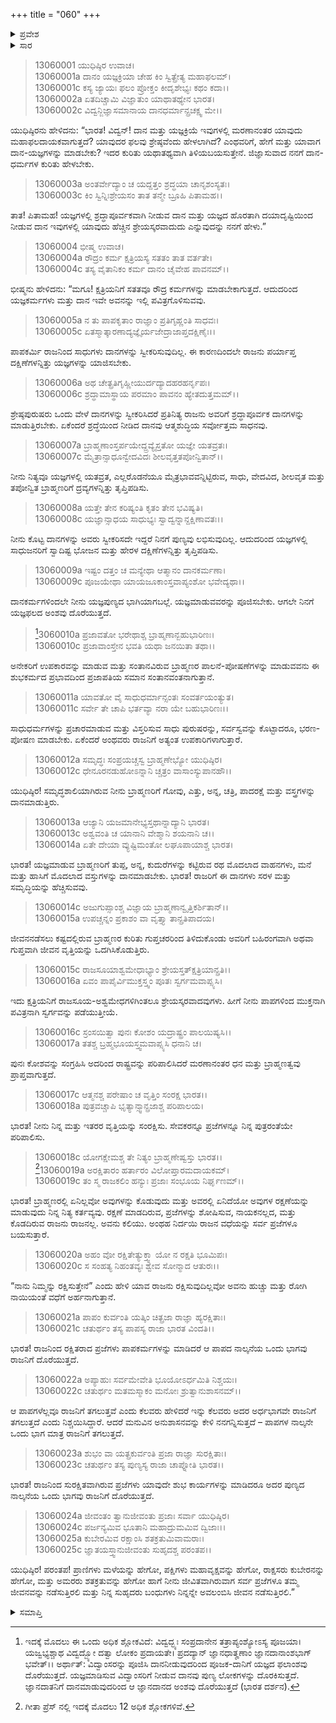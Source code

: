 +++
title = "060"
+++

<details><summary>ಪ್ರವೇಶ</summary>


।।   ಓಂ ಓಂ ನಮೋ ನಾರಾಯಣಾಯ।।   ಶ್ರೀ ವೇದವ್ಯಾಸಾಯ ನಮಃ ।।

ಶ್ರೀ ಕೃಷ್ಣದ್ವೈಪಾಯನ ವೇದವ್ಯಾಸ ವಿರಚಿತ  

**ಶ್ರೀ ಮಹಾಭಾರತ**

**ಅನುಶಾಸನ ಪರ್ವ**

**ದಾನಧರ್ಮ ಪರ್ವ**

**ಅಧ್ಯಾಯ 60**


</details>

<details><summary>ಸಾರ</summary>

ಸತತವೂ ರೌದ್ರಕರ್ಮಗಳನ್ನು ಮಾಡಬೇಕಾಗಿರುವ ಕ್ಷತ್ರಿಯನಿಗೆ ಕೇವಲ ಯಜ್ಞಕರ್ಮಗಳು ಮತ್ತು ದಾನಗಳು ಅವನನ್ನು ಇಲ್ಲಿ ಪವಿತ್ರಗೊಳಿಸುತ್ತವೆ ಎಂದು ಹೇಳಿ ಭೀಷ್ಮನು ರಾಜನ ಕರ್ತವ್ಯಗಳನ್ನು ತಿಳಿಸುವುದು (1-25).


</details>



> 13060001 ಯುಧಿಷ್ಠಿರ ಉವಾಚ।  
13060001a ದಾನಂ ಯಜ್ಞಕ್ರಿಯಾ ಚೇಹ ಕಿಂ ಸ್ವಿತ್ಪ್ರೇತ್ಯ ಮಹಾಫಲಮ್।  
13060001c ಕಸ್ಯ ಜ್ಯಾಯಃ ಫಲಂ ಪ್ರೋಕ್ತಂ ಕೀದೃಶೇಭ್ಯಃ ಕಥಂ ಕದಾ।।  
13060002a ಏತದಿಚ್ಚಾಮಿ ವಿಜ್ಞಾತುಂ ಯಾಥಾತಥ್ಯೇನ ಭಾರತ।  
13060002c ವಿದ್ವನ್ಜಿಜ್ಞಾಸಮಾನಾಯ ದಾನಧರ್ಮಾನ್ಪ್ರಚಕ್ಷ್ವ ಮೇ।।

ಯುಧಿಷ್ಠಿರನು ಹೇಳಿದನು: “ಭಾರತ! ವಿದ್ವನ್! ದಾನ ಮತ್ತು ಯಜ್ಞಕ್ರಿಯೆ ಇವುಗಳಲ್ಲಿ ಮರಣಾನಂತರ ಯಾವುದು ಮಹಾಫಲದಾಯಕವಾಗುತ್ತದೆ? ಯಾವುದರ ಫಲವು ಶ್ರೇಷ್ಠವೆಂದು ಹೇಳಲಾಗಿದೆ? ಎಂಥವರಿಗೆ, ಹೇಗೆ ಮತ್ತು ಯಾವಾಗ ದಾನ-ಯಜ್ಞಗಳನ್ನು ಮಾಡಬೇಕು? ಇದರ ಕುರಿತು ಯಥಾತಥ್ಯವಾಗಿ ತಿಳಿಯಬಯಸುತ್ತೇನೆ. ಜಿಜ್ಞಾಸುವಾದ ನನಗೆ ದಾನ-ಧರ್ಮಗಳ ಕುರಿತು ಹೇಳಬೇಕು.

> 13060003a ಅಂತರ್ವೇದ್ಯಾಂ ಚ ಯದ್ದತ್ತಂ ಶ್ರದ್ಧಯಾ ಚಾನೃಶಂಸ್ಯತಃ।  
13060003c ಕಿಂ ಸ್ವಿನ್ನಿಃಶ್ರೇಯಸಂ ತಾತ ತನ್ಮೇ ಬ್ರೂಹಿ ಪಿತಾಮಹ।।

ತಾತ! ಪಿತಾಮಹ! ಯಜ್ಞಗಳಲ್ಲಿ ಶ್ರದ್ಧಾಪೂರ್ವಕವಾಗಿ ನೀಡುವ ದಾನ ಮತ್ತು ಯಜ್ಞದ ಹೊರತಾಗಿ ದಯಾದೃಷ್ಟಿಯಿಂದ ನೀಡುವ ದಾನ ಇವುಗಳಲ್ಲಿ ಯಾವುದು ಹೆಚ್ಚಿನ ಶ್ರೇಯಸ್ಕರವಾದುದು ಎನ್ನುವುದನ್ನು ನನಗೆ ಹೇಳು.”

> 13060004 ಭೀಷ್ಮ ಉವಾಚ।  
13060004a ರೌದ್ರಂ ಕರ್ಮ ಕ್ಷತ್ರಿಯಸ್ಯ ಸತತಂ ತಾತ ವರ್ತತೇ।  
13060004c ತಸ್ಯ ವೈತಾನಿಕಂ ಕರ್ಮ ದಾನಂ ಚೈವೇಹ ಪಾವನಮ್।।

ಭೀಷ್ಮನು ಹೇಳಿದನು: “ಮಗೂ! ಕ್ಷತ್ರಿಯನಿಗೆ ಸತತವೂ ರೌದ್ರ ಕರ್ಮಗಳನ್ನು ಮಾಡಬೇಕಾಗುತ್ತದೆ. ಆದುದರಿಂದ ಯಜ್ಞಕರ್ಮಗಳು ಮತ್ತು ದಾನ ಇವೇ ಅವನನ್ನು ಇಲ್ಲಿ ಪವಿತ್ರಗೊಳಿಸುವವು.

> 13060005a ನ ತು ಪಾಪಕೃತಾಂ ರಾಜ್ಞಾಂ ಪ್ರತಿಗೃಹ್ಣಂತಿ ಸಾಧವಃ।  
13060005c ಏತಸ್ಮಾತ್ಕಾರಣಾದ್ಯಜ್ಞೈರ್ಯಜೇದ್ರಾಜಾಪ್ತದಕ್ಷಿಣೈಃ।।

ಪಾಪಕರ್ಮಿ ರಾಜನಿಂದ ಸಾಧುಗಳು ದಾನಗಳನ್ನು ಸ್ವೀಕರಿಸುವುದಿಲ್ಲ. ಈ ಕಾರಣದಿಂದಲೇ ರಾಜನು ಪರ್ಯಾಪ್ತ ದಕ್ಷಿಣೆಗಳನ್ನಿತ್ತು ಯಜ್ಞಗಳನ್ನು ಯಾಜಿಸಬೇಕು.

> 13060006a ಅಥ ಚೇತ್ಪ್ರತಿಗೃಹ್ಣೀಯುರ್ದದ್ಯಾದಹರಹರ್ನೃಪಃ।  
13060006c ಶ್ರದ್ಧಾಮಾಸ್ಥಾಯ ಪರಮಾಂ ಪಾವನಂ ಹ್ಯೇತದುತ್ತಮಮ್।।

ಶ್ರೇಷ್ಠಪುರುಷರು ಒಂದು ವೇಳೆ ದಾನಗಳನ್ನು ಸ್ವೀಕರಿಸಿದರೆ ಪ್ರತಿನಿತ್ಯ ರಾಜನು ಅವರಿಗೆ ಶ್ರದ್ಧಾಪೂರ್ವಕ ದಾನಗಳನ್ನು ಮಾಡುತ್ತಿರಬೇಕು. ಏಕೆಂದರೆ ಶ್ರದ್ಧೆಯಿಂದ ನೀಡಿದ ದಾನವು ಆತ್ಮಶುದ್ಧಿಯ ಸರ್ವೋತ್ತಮ ಸಾಧನವು.

> 13060007a ಬ್ರಾಹ್ಮಣಾಂಸ್ತರ್ಪಯೇದ್ದ್ರವ್ಯೈಸ್ತತೋ ಯಜ್ಞೇ ಯತವ್ರತಃ।  
13060007c ಮೈತ್ರಾನ್ಸಾಧೂನ್ವೇದವಿದಃ ಶೀಲವೃತ್ತತಪೋನ್ವಿತಾನ್।।

ನೀನು ನಿತ್ಯವೂ ಯಜ್ಞಗಳಲ್ಲಿ ಯತವ್ರತ, ಎಲ್ಲರೊಡನೆಯೂ ಮೈತ್ರಭಾವವನ್ನಿಟ್ಟಿರುವ, ಸಾಧು, ವೇದವಿದ, ಶೀಲವೃತ ಮತ್ತು ತಪೋನ್ವಿತ ಬ್ರಾಹ್ಮಣರಿಗೆ ದ್ರವ್ಯಗಳನ್ನಿತ್ತು ತೃಪ್ತಿಪಡಿಸು.

> 13060008a ಯತ್ತೇ ತೇನ ಕರಿಷ್ಯಂತಿ ಕೃತಂ ತೇನ ಭವಿಷ್ಯತಿ।  
13060008c ಯಜ್ಞಾನ್ಸಾಧಯ ಸಾಧುಭ್ಯಃ ಸ್ವಾದ್ವನ್ನಾನ್ದಕ್ಷಿಣಾವತಃ।।

ನೀನು ಕೊಟ್ಟ ದಾನಗಳನ್ನು ಅವರು ಸ್ವೀಕರಿಸದೇ ಇದ್ದರೆ ನಿನಗೆ ಪುಣ್ಯವು ಲಭಿಸುವುದಿಲ್ಲ. ಆದುದರಿಂದ ಯಜ್ಞಗಳಲ್ಲಿ ಸಾಧುಜನರಿಗೆ ಸ್ವಾದಿಷ್ಟ ಭೋಜನ ಮತ್ತು ಹೇರಳ ದಕ್ಷಿಣೆಗಳನ್ನಿತ್ತು ತೃಪ್ತಿಪಡಿಸು.

> 13060009a ಇಷ್ಟಂ ದತ್ತಂ ಚ ಮನ್ಯೇಥಾ ಆತ್ಮಾನಂ ದಾನಕರ್ಮಣಾ।  
13060009c ಪೂಜಯೇಥಾ ಯಾಯಜೂಕಾಂಸ್ತವಾಪ್ಯಂಶೋ ಭವೇದ್ಯಥಾ।।

ದಾನಕರ್ಮಗಳಿಂದಲೇ ನೀನು ಯಜ್ಞಪುಣ್ಯದ ಭಾಗಿಯಾಗಬಲ್ಲೆ. ಯಜ್ಞಮಾಡುವವರನ್ನು ಪೂಜಿಸಬೇಕು. ಆಗಲೇ ನಿನಗೆ ಯಜ್ಞಫಲದ ಅಂಶವು ದೊರೆಯುತ್ತದೆ.

>[^1]3060010a ಪ್ರಜಾವತೋ ಭರೇಥಾಶ್ಚ ಬ್ರಾಹ್ಮಣಾನ್ಬಹುಭಾರಿಣಃ।  
13060010c ಪ್ರಜಾವಾಂಸ್ತೇನ ಭವತಿ ಯಥಾ ಜನಯಿತಾ ತಥಾ।।

ಅನೇಕರಿಗೆ ಉಪಕಾರವನ್ನು ಮಾಡುವ ಮತ್ತು ಸಂತಾನವಿರುವ ಬ್ರಾಹ್ಮಣರ ಪಾಲನೆ-ಪೋಷಣೆಗಳನ್ನು ಮಾಡುವವನು ಈ ಶುಭಕರ್ಮದ ಪ್ರಭಾವದಿಂದ ಪ್ರಜಾಪತಿಯ ಸಮಾನ ಸಂತಾನವಂತನಾಗುತ್ತಾನೆ.

> 13060011a ಯಾವತೋ ವೈ ಸಾಧುಧರ್ಮಾನ್ಸಂತಃ ಸಂವರ್ತಯಂತ್ಯುತ।  
13060011c ಸರ್ವೇ ತೇ ಚಾಪಿ ಭರ್ತವ್ಯಾ ನರಾ ಯೇ ಬಹುಭಾರಿಣಃ।।

ಸಾಧುಧರ್ಮಗಳನ್ನು ಪ್ರಚಾರಮಾಡುವ ಮತ್ತು ವಿಸ್ತರಿಸುವ ಸಾಧು ಪುರುಷರನ್ನು, ಸರ್ವಸ್ವವನ್ನು ಕೊಟ್ಟಾದರೂ, ಭರಣ-ಪೋಷಣ ಮಾಡಬೇಕು. ಏಕೆಂದರೆ ಅಂಥವರು ರಾಜನಿಗೆ ಅತ್ಯಂತ ಉಪಕಾರಿಗಳಾಗುತ್ತಾರೆ.

> 13060012a ಸಮೃದ್ಧಃ ಸಂಪ್ರಯಚ್ಚಸ್ವ ಬ್ರಾಹ್ಮಣೇಭ್ಯೋ ಯುಧಿಷ್ಠಿರ।  
13060012c ಧೇನೂರನಡುಹೋಽನ್ನಾನಿ ಚ್ಚತ್ರಂ ವಾಸಾಂಸ್ಯುಪಾನಹೌ।।

ಯುಧಿಷ್ಠಿರ! ಸಮೃದ್ಧಶಾಲಿಯಾಗಿರುವ ನೀನು ಬ್ರಾಹ್ಮಣರಿಗೆ ಗೋವು, ಎತ್ತು, ಅನ್ನ, ಚತ್ರಿ, ಪಾದರಕ್ಷೆ ಮತ್ತು ವಸ್ತ್ರಗಳನ್ನು ದಾನಮಾಡುತ್ತಿರು.

> 13060013a ಆಜ್ಯಾನಿ ಯಜಮಾನೇಭ್ಯಸ್ತಥಾನ್ನಾದ್ಯಾನಿ ಭಾರತ।  
13060013c ಅಶ್ವವಂತಿ ಚ ಯಾನಾನಿ ವೇಶ್ಮಾನಿ ಶಯನಾನಿ ಚ।।  
13060014a ಏತೇ ದೇಯಾ ವ್ಯುಷ್ಟಿಮಂತೋ ಲಘೂಪಾಯಾಶ್ಚ ಭಾರತ।

ಭಾರತ! ಯಜ್ಞಮಾಡುವ ಬ್ರಾಹ್ಮಣರಿಗೆ ತುಪ್ಪ, ಅನ್ನ, ಕುದುರೆಗಳನ್ನು ಕಟ್ಟಿರುವ ರಥ ಮೊದಲಾದ ವಾಹನಗಳು, ಮನೆ ಮತ್ತು ಹಾಸಿಗೆ ಮೊದಲಾದ ವಸ್ತುಗಳನ್ನು ದಾನಮಾಡಬೇಕು. ಭಾರತ! ರಾಜರಿಗೆ ಈ ದಾನಗಳು ಸರಳ ಮತ್ತು ಸಮೃದ್ಧಿಯನ್ನು ಹೆಚ್ಚಿಸುವವು.

> 13060014c ಅಜುಗುಪ್ಸಾಂಶ್ಚ ವಿಜ್ಞಾಯ ಬ್ರಾಹ್ಮಣಾನ್ವೃತ್ತಿಕರ್ಶಿತಾನ್।।  
13060015a ಉಪಚ್ಚನ್ನಂ ಪ್ರಕಾಶಂ ವಾ ವೃತ್ತ್ಯಾ ತಾನ್ಪ್ರತಿಪಾದಯ।

ಜೀವನನಡೆಸಲು ಕಷ್ಟದಲ್ಲಿರುವ ಬ್ರಾಹ್ಮಣರ ಕುರಿತು ಗುಪ್ತಚರರಿಂದ ತಿಳಿದುಕೊಂಡು ಅವರಿಗೆ ಬಹಿರಂಗವಾಗಿ ಅಥವಾ ಗುಪ್ತವಾಗಿ ಜೀವನ ವೃತ್ತಿಯನ್ನು ಒದಗಿಸಿಕೊಡುತ್ತಿರು.

> 13060015c ರಾಜಸೂಯಾಶ್ವಮೇಧಾಭ್ಯಾಂ ಶ್ರೇಯಸ್ತತ್ಕ್ಷತ್ರಿಯಾನ್ಪ್ರತಿ।।  
13060016a ಏವಂ ಪಾಪೈರ್ವಿಮುಕ್ತಸ್ತ್ವಂ ಪೂತಃ ಸ್ವರ್ಗಮವಾಪ್ಸ್ಯಸಿ।

ಇದು ಕ್ಷತ್ರಿಯನಿಗೆ ರಾಜಸೂಯ-ಅಶ್ವಮೇಧಗಳಿಗಿಂತಲೂ ಶ್ರೇಯಸ್ಕರವಾದವುಗಳು. ಹೀಗೆ ನೀನು ಪಾಪಗಳಿಂದ ಮುಕ್ತನಾಗಿ ಪವಿತ್ರನಾಗಿ ಸ್ವರ್ಗವನ್ನು ಪಡೆಯುತ್ತೀಯೆ.

> 13060016c ಸ್ರಂಸಯಿತ್ವಾ ಪುನಃ ಕೋಶಂ ಯದ್ರಾಷ್ಟ್ರಂ ಪಾಲಯಿಷ್ಯಸಿ।।  
13060017a ತತಶ್ಚ ಬ್ರಹ್ಮಭೂಯಸ್ತ್ವಮವಾಪ್ಸ್ಯಸಿ ಧನಾನಿ ಚ।

ಪುನಃ ಕೋಶವನ್ನು ಸಂಗ್ರಹಿಸಿ ಅದರಿಂದ ರಾಷ್ಟ್ರವನ್ನು ಪರಿಪಾಲಿಸಿದರೆ ಮರಣಾನಂತರ ಧನ ಮತ್ತು ಬ್ರಾಹ್ಮಣತ್ವವು ಪ್ರಾಪ್ತವಾಗುತ್ತದೆ.

> 13060017c ಆತ್ಮನಶ್ಚ ಪರೇಷಾಂ ಚ ವೃತ್ತಿಂ ಸಂರಕ್ಷ ಭಾರತ।।  
13060018a ಪುತ್ರವಚ್ಚಾಪಿ ಭೃತ್ಯಾನ್ಸ್ವಾನ್ಪ್ರಜಾಶ್ಚ ಪರಿಪಾಲಯ।

ಭಾರತ! ನೀನು ನಿನ್ನ ಮತ್ತು ಇತರರ ವೃತ್ತಿಯನ್ನು ಸಂರಕ್ಷಿಸು. ಸೇವಕರನ್ನೂ ಪ್ರಜೆಗಳನ್ನೂ ನಿನ್ನ ಪುತ್ರರಂತೆಯೇ ಪರಿಪಾಲಿಸು.

> 13060018c ಯೋಗಕ್ಷೇಮಶ್ಚ ತೇ ನಿತ್ಯಂ ಬ್ರಾಹ್ಮಣೇಷ್ವಸ್ತು ಭಾರತ।।  
[^2]13060019a ಅರಕ್ಷಿತಾರಂ ಹರ್ತಾರಂ ವಿಲೋಪ್ತಾರಮದಾಯಕಮ್।  
13060019c ತಂ ಸ್ಮ ರಾಜಕಲಿಂ ಹನ್ಯುಃ ಪ್ರಜಾಃ ಸಂಭೂಯ ನಿರ್ಘೃಣಮ್।।

ಭಾರತ! ಬ್ರಾಹ್ಮಣರಲ್ಲಿ ಏನಿಲ್ಲವೋ ಅವುಗಳನ್ನು ಕೊಡುವುದು ಮತ್ತು ಅವರಲ್ಲಿ ಏನಿದೆಯೋ ಅವುಗಳ ರಕ್ಷಣೆಯನ್ನು ಮಾಡುವುದು ನಿನ್ನ ನಿತ್ಯ ಕರ್ತವ್ಯವು. ರಕ್ಷಣೆ ಮಾಡದಿರುವ, ಪ್ರಜೆಗಳನ್ನು ಶೋಷಿಸುವ, ನಾಯಕನಲ್ಲದ, ಮತ್ತು ಕೊಡದಿರುವ ರಾಜನು ರಾಜನಲ್ಲ. ಅವನು ಕಲಿಯು. ಅಂಥಹ ನಿರ್ದಯಿ ರಾಜನ ವಧೆಯನ್ನು ಸರ್ವ ಪ್ರಜೆಗಳೂ ಬಯಸುತ್ತಾರೆ.

> 13060020a ಅಹಂ ವೋ ರಕ್ಷಿತೇತ್ಯುಕ್ತ್ವಾ ಯೋ ನ ರಕ್ಷತಿ ಭೂಮಿಪಃ।  
13060020c ಸ ಸಂಹತ್ಯ ನಿಹಂತವ್ಯಃ ಶ್ವೇವ ಸೋನ್ಮಾದ ಆತುರಃ।।

“ನಾನು ನಿಮ್ಮನ್ನು ರಕ್ಷಿಸುತ್ತೇನೆ” ಎಂದು ಹೇಳಿ ಯಾವ ರಾಜನು ರಕ್ಷಿಸುವುದಿಲ್ಲವೋ ಅವನು ಹುಚ್ಚು ಮತ್ತು ರೋಗಿ ನಾಯಿಯಂತೆ ವಧೆಗೆ ಅರ್ಹನಾಗುತ್ತಾನೆ.

> 13060021a ಪಾಪಂ ಕುರ್ವಂತಿ ಯತ್ಕಿಂ ಚಿತ್ಪ್ರಜಾ ರಾಜ್ಞಾ ಹ್ಯರಕ್ಷಿತಾಃ।  
13060021c ಚತುರ್ಥಂ ತಸ್ಯ ಪಾಪಸ್ಯ ರಾಜಾ ಭಾರತ ವಿಂದತಿ।।

ಭಾರತ! ರಾಜನಿಂದ ರಕ್ಷಿತರಾದ ಪ್ರಜೆಗಳು ಪಾಪಕರ್ಮಗಳನ್ನು ಮಾಡಿದರೆ ಆ ಪಾಪದ ನಾಲ್ಕನೆಯ ಒಂದು ಭಾಗವು ರಾಜನಿಗೆ ದೊರೆಯುತ್ತದೆ.

> 13060022a ಅಪ್ಯಾಹುಃ ಸರ್ವಮೇವೇತಿ ಭೂಯೋಽರ್ಧಮಿತಿ ನಿಶ್ಚಯಃ।  
13060022c ಚತುರ್ಥಂ ಮತಮಸ್ಮಾಕಂ ಮನೋಃ ಶ್ರುತ್ವಾನುಶಾಸನಮ್।।

ಆ ಪಾಪಗಳೆಲ್ಲವೂ ರಾಜನಿಗೆ ತಗಲುತ್ತವೆ ಎಂದು ಕೆಲವರು ಹೇಳಿದರೆ ಇನ್ನು ಕೆಲವರು ಅದರ ಅರ್ಧಭಾಗವೇ ರಾಜನಿಗೆ ತಗಲುತ್ತದೆ ಎಂದು ನಿಶ್ಚಯಿಸಿದ್ದಾರೆ. ಆದರೆ ಮನುವಿನ ಅನುಶಾಸನವನ್ನು ಕೇಳಿ ನನಗನ್ನಿಸುತ್ತದೆ – ಪಾಪಗಳ ನಾಲ್ಕನೇ ಒಂದು ಭಾಗ ಮಾತ್ರ ರಾಜನಿಗೆ ತಗಲುತ್ತದೆ.

> 13060023a ಶುಭಂ ವಾ ಯತ್ಪ್ರಕುರ್ವಂತಿ ಪ್ರಜಾ ರಾಜ್ಞಾ ಸುರಕ್ಷಿತಾಃ।  
13060023c ಚತುರ್ಥಂ ತಸ್ಯ ಪುಣ್ಯಸ್ಯ ರಾಜಾ ಚಾಪ್ನೋತಿ ಭಾರತ।।

ಭಾರತ! ರಾಜನಿಂದ ಸುರಕ್ಷಿತವಾಗಿರುವ ಪ್ರಜೆಗಳು ಯಾವುದೇ ಶುಭ ಕಾರ್ಯಗಳನ್ನು ಮಾಡಿದರೂ ಅದರ ಪುಣ್ಯದ ನಾಲ್ಕನೆಯ ಒಂದು ಭಾಗವು ರಾಜನಿಗೆ ದೊರೆಯುತ್ತದೆ.

> 13060024a ಜೀವಂತಂ ತ್ವಾನುಜೀವಂತು ಪ್ರಜಾಃ ಸರ್ವಾ ಯುಧಿಷ್ಠಿರ।  
13060024c ಪರ್ಜನ್ಯಮಿವ ಭೂತಾನಿ ಮಹಾದ್ರುಮಮಿವ ದ್ವಿಜಾಃ।।  
13060025a ಕುಬೇರಮಿವ ರಕ್ಷಾಂಸಿ ಶತಕ್ರತುಮಿವಾಮರಾಃ।  
13060025c ಜ್ಞಾತಯಸ್ತ್ವಾನುಜೀವಂತು ಸುಹೃದಶ್ಚ ಪರಂತಪ।।

ಯುಧಿಷ್ಠಿರ! ಪರಂತಪ! ಪ್ರಾಣಿಗಳು ಮಳೆಯನ್ನು ಹೇಗೋ, ಪಕ್ಷಿಗಳು ಮಹಾವೃಕ್ಷವನ್ನು ಹೇಗೋ, ರಾಕ್ಷಸರು ಕುಬೇರನನ್ನು ಹೇಗೋ, ಮತ್ತು ಅಮರರು ಶತಕ್ರತುವನ್ನು ಹೇಗೋ ಹಾಗೆ ನೀನು ಜೀವಿತವಾಗಿರುವಾಗ ಸರ್ವ ಪ್ರಜೆಗಳೂ ತಮ್ಮ ಜೀವನವನ್ನು ನಡೆಸುತ್ತಿರಲಿ ಮತ್ತು ನಿನ್ನ ಸುಹೃದರು ಬಂಧುಗಳು ನಿನ್ನನ್ನೇ ಅವಲಂಬಿಸಿ ಜೀವನ ನಡೆಸುತ್ತಿರಲಿ.”



<details><summary>ಸಮಾಪ್ತಿ</summary>

ಇತಿ ಶ್ರೀಮಹಾಭಾರತೇ ಅನುಶಾಸನ ಪರ್ವಣಿ ದಾನಧರ್ಮ ಪರ್ವಣಿ ಷಷ್ಟಿತಮೋಽಧ್ಯಾಯಃ।।  
ಇದು ಶ್ರೀಮಹಾಭಾರತದಲ್ಲಿ ಅನುಶಾಸನ ಪರ್ವದಲ್ಲಿ ದಾನಧರ್ಮ ಪರ್ವದಲ್ಲಿ ಅರವತ್ತನೇ ಅಧ್ಯಾಯವು.



</details>

[^1]: ಇದಕ್ಕೆ ಮೊದಲು ಈ ಒಂದು ಅಧಿಕ ಶ್ಲೋಕವಿದೆ: ವಿದ್ವದ್ಭ್ಯಃ ಸಂಪ್ರದಾನೇನ ತತ್ರಾಪ್ಯಂಶ್ಯೋಽಸ್ಯ ಪೂಜಯಾ।   ಯಜ್ವಭ್ಯಶ್ಚಾಥ ವಿದ್ವದ್ಬ್ಯೋ ದತ್ವಾ ಲೋಕಂ ಪ್ರದಾಯತೇ।   ಪ್ರದದ್ಯಾನ್ ಜ್ಞಾನಧಾತೄಣಾಂ ಜ್ಞಾನದಾನಾಂಶಭಾಗ್ ಭವೇತ್।।   ಅರ್ಥಾತ್: ವಿದ್ವಾಂಸರನ್ನು ಪೂಜಿಸಿ ದಾನನೀಡುವುದರಿಂದ ಪೂಜಕ-ದಾನಿಗೆ ಯಜ್ಞದ ಫಲಾಂಶವು ದೊರೆಯುತ್ತದೆ. ಯಜ್ಞಮಾಡಿಸುವ ವಿದ್ವಾಂಸರಿಗೆ ನೀಡುವ ದಾನವು ಪುಣ್ಯ ಲೋಕಗಳನ್ನು ದೊರಕಿಸುತ್ತದೆ. ಜ್ಞಾನದಾತನಿಗೆ ದಾನಮಾಡುವುದರಿಂದ ಆ ಜ್ಞಾನದಾನದ ಅಂಶವು ದೊರೆಯುತ್ತದೆ (ಭಾರತ ದರ್ಶನ).

[^2]: ಗೀತಾ ಪ್ರೆಸ್ ನಲ್ಲಿ ಇದಕ್ಕೆ ಮೊದಲು 12 ಅಧಿಕ ಶ್ಲೋಕಗಳಿವೆ.

